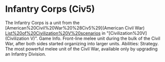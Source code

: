 # Infantry Corps (Civ5)

The Infantry Corps is a unit from the [American%20Civil%20War%20%28Civ5%29](American Civil War) [List%20of%20Civilization%20V%20scenarios](scenario) in "[Civilization%20V](Civilization V)". 
Game Info.
Front-line melee unit during the bulk of the Civil War, after both sides started organizing into larger units.
Abilities:
Strategy.
The most powerful melee unit of the Civil War, available only by upgrading an Infantry Division.